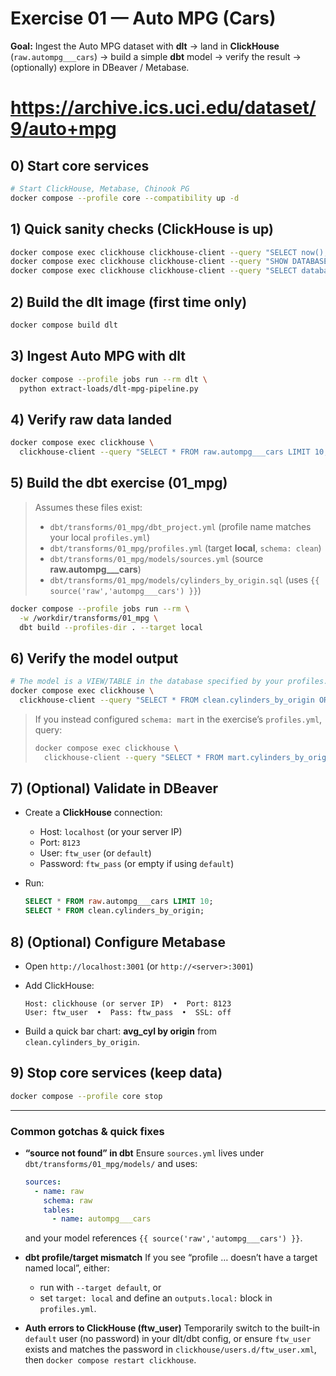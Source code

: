 # Exercise 01 — Auto MPG (Cars)

**Goal:**
Ingest the Auto MPG dataset with **dlt** → land in **ClickHouse** (`raw.autompg___cars`) → build a simple **dbt** model → verify the result → (optionally) explore in DBeaver / Metabase.
# https://archive.ics.uci.edu/dataset/9/auto+mpg

## 0) Start core services

```bash
# Start ClickHouse, Metabase, Chinook PG
docker compose --profile core --compatibility up -d
```

## 1) Quick sanity checks (ClickHouse is up)

```bash
docker compose exec clickhouse clickhouse-client --query "SELECT now();"
docker compose exec clickhouse clickhouse-client --query "SHOW DATABASES;"
docker compose exec clickhouse clickhouse-client --query "SELECT database,name FROM system.tables WHERE name LIKE 'autompg%' ORDER BY database,name;"
```

## 2) Build the dlt image (first time only)

```bash
docker compose build dlt
```

## 3) Ingest Auto MPG with dlt

```bash
docker compose --profile jobs run --rm dlt \
  python extract-loads/dlt-mpg-pipeline.py
```

## 4) Verify raw data landed

```bash
docker compose exec clickhouse \
  clickhouse-client --query "SELECT * FROM raw.autompg___cars LIMIT 10;"
```

## 5) Build the dbt exercise (01\_mpg)

> Assumes these files exist:
>
> * `dbt/transforms/01_mpg/dbt_project.yml` (profile name matches your local `profiles.yml`)
> * `dbt/transforms/01_mpg/profiles.yml` (target **local**, `schema: clean`)
> * `dbt/transforms/01_mpg/models/sources.yml` (source **raw\.autompg\_\_\_cars**)
> * `dbt/transforms/01_mpg/models/cylinders_by_origin.sql` (uses `{{ source('raw','autompg___cars') }}`)

```bash
docker compose --profile jobs run --rm \
  -w /workdir/transforms/01_mpg \
  dbt build --profiles-dir . --target local
```

## 6) Verify the model output

```bash
# The model is a VIEW/TABLE in the database specified by your profiles.yml (e.g., "clean")
docker compose exec clickhouse \
  clickhouse-client --query "SELECT * FROM clean.cylinders_by_origin ORDER BY origin;"
```

> If you instead configured `schema: mart` in the exercise’s `profiles.yml`, query:
>
> ```bash
> docker compose exec clickhouse \
>   clickhouse-client --query "SELECT * FROM mart.cylinders_by_origin;"
> ```

## 7) (Optional) Validate in DBeaver

* Create a **ClickHouse** connection:

  * Host: `localhost` (or your server IP)
  * Port: `8123`
  * User: `ftw_user` (or `default`)
  * Password: `ftw_pass` (or empty if using `default`)
* Run:

  ```sql
  SELECT * FROM raw.autompg___cars LIMIT 10;
  SELECT * FROM clean.cylinders_by_origin;
  ```

## 8) (Optional) Configure Metabase

* Open `http://localhost:3001` (or `http://<server>:3001`)
* Add ClickHouse:

  ```
  Host: clickhouse (or server IP)  •  Port: 8123
  User: ftw_user  •  Pass: ftw_pass  •  SSL: off
  ```
* Build a quick bar chart: **avg\_cyl by origin** from `clean.cylinders_by_origin`.

## 9) Stop core services (keep data)

```bash
docker compose --profile core stop
```

---

### Common gotchas & quick fixes

* **“source not found” in dbt**
  Ensure `sources.yml` lives under `dbt/transforms/01_mpg/models/` and uses:

  ```yaml
  sources:
    - name: raw
      schema: raw
      tables:
        - name: autompg___cars
  ```

  and your model references `{{ source('raw','autompg___cars') }}`.

* **dbt profile/target mismatch**
  If you see “profile … doesn’t have a target named local”, either:

  * run with `--target default`, or
  * set `target: local` and define an `outputs.local:` block in `profiles.yml`.

* **Auth errors to ClickHouse (ftw\_user)**
  Temporarily switch to the built-in `default` user (no password) in your dlt/dbt config, or ensure `ftw_user` exists and matches the password in `clickhouse/users.d/ftw_user.xml`, then `docker compose restart clickhouse`.
